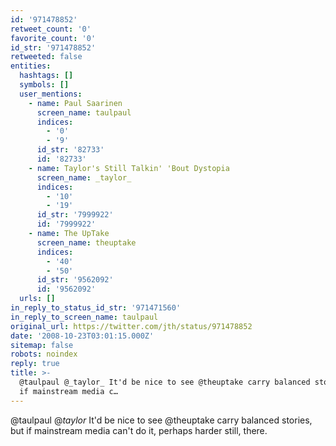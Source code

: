 ```yaml
---
id: '971478852'
retweet_count: '0'
favorite_count: '0'
id_str: '971478852'
retweeted: false
entities:
  hashtags: []
  symbols: []
  user_mentions:
    - name: Paul Saarinen
      screen_name: taulpaul
      indices:
        - '0'
        - '9'
      id_str: '82733'
      id: '82733'
    - name: Taylor's Still Talkin' 'Bout Dystopia
      screen_name: _taylor_
      indices:
        - '10'
        - '19'
      id_str: '7999922'
      id: '7999922'
    - name: The UpTake
      screen_name: theuptake
      indices:
        - '40'
        - '50'
      id_str: '9562092'
      id: '9562092'
  urls: []
in_reply_to_status_id_str: '971471560'
in_reply_to_screen_name: taulpaul
original_url: https://twitter.com/jth/status/971478852
date: '2008-10-23T03:01:15.000Z'
sitemap: false
robots: noindex
reply: true
title: >-
  @taulpaul @_taylor_ It'd be nice to see @theuptake carry balanced stories, but
  if mainstream media c…
---
```


@taulpaul @_taylor_ It'd be nice to see @theuptake carry balanced stories, but if mainstream media can't do it, perhaps harder still, there.